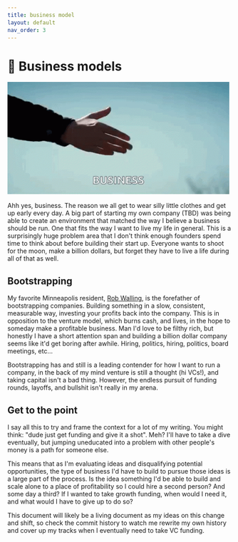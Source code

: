 ```yaml
---
title: business model
layout: default
nav_order: 3
---
```


# 💼 Business models

![Business handshake](./business.gif)

Ahh yes, business. The reason we all get to wear silly little clothes and get up early every day. A big part of starting my own company (TBD) was being able to create an environment that matched the way I believe a business should be run. One that fits the way I want to live my life in general. This is a surprisingly huge problem area that I don't think enough founders spend time to think about before building their start up. Everyone wants to shoot for the moon, make a billion dollars, but forget they have to live a life during all of that as well.

## Bootstrapping

My favorite Minneapolis resident, [Rob Walling](https://robwalling.com/), is the forefather of bootstrapping companies. Building something in a slow, consistent, measurable way, investing your profits back into the company. This is in opposition to the venture model, which burns cash, and lives, in the hope to someday make a profitable business. Man I'd love to be filthy rich, but honestly I have a short attention span and building a billion dollar company seems like it'd get boring after awhile. Hiring, politics, hiring, politics, board meetings, etc...

Bootstrapping has and still is a leading contender for how I want to run a company, in the back of my mind venture is still a thought (hi VCs!), and taking capital isn't a bad thing. However, the endless pursuit of funding rounds, layoffs, and bullshit isn't really in my arena.

## Get to the point

I say all this to try and frame the context for a lot of my writing. You might think: "dude just get funding and give it a shot". Meh? I'll have to take a dive eventually, but jumping uneducated into a problem with other people's money is a path for someone else.

This means that as I'm evaluating ideas and disqualifying potential opportunities, the type of business I'd have to build to pursue those ideas is a large part of the process. Is the idea something I'd be able to build and scale alone to a place of profitability so I could hire a second person? And some day a third? If I wanted to take growth funding, when would I need it, and what would I have to give up to do so?

This document will likely be a living document as my ideas on this change and shift, so check the commit history to watch me rewrite my own history and cover up my tracks when I eventually need to take VC funding.
